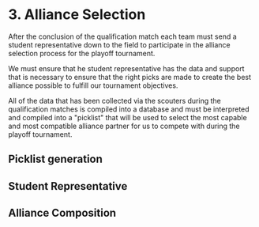 # 3. Alliance Selection
After the conclusion of the qualification match each team must send a student representative down to the field to participate in the alliance selection process for the playoff tournament.

We must ensure that he student representative has the data and support that is necessary to ensure that the right picks are made to create the best alliance possible to fulfill our tournament objectives.

All of the data that has been collected via the scouters during the qualification matches is compiled into a database and  must be interpreted and compiled into a "picklist" that will be used to select the most capable and most compatible alliance partner for us to compete with during the playoff tournament.

## Picklist generation

## Student Representative

## Alliance Composition